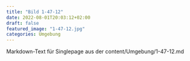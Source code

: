 ```yaml
---
title: "Bild 1-47-12"
date: 2022-08-01T20:03:12+02:00
draft: false
featured_image: "1-47-12.jpg"
categories: Umgebung
---
```



Markdown-Text für Singlepage aus der content/Umgebung/1-47-12.md